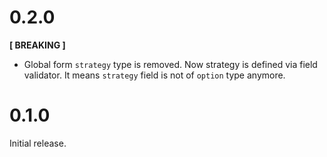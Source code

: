 # 0.2.0

**[ BREAKING ]**
* Global form `strategy` type is removed. Now strategy is defined via field validator. It means `strategy` field is not of `option` type anymore.

# 0.1.0
Initial release.
